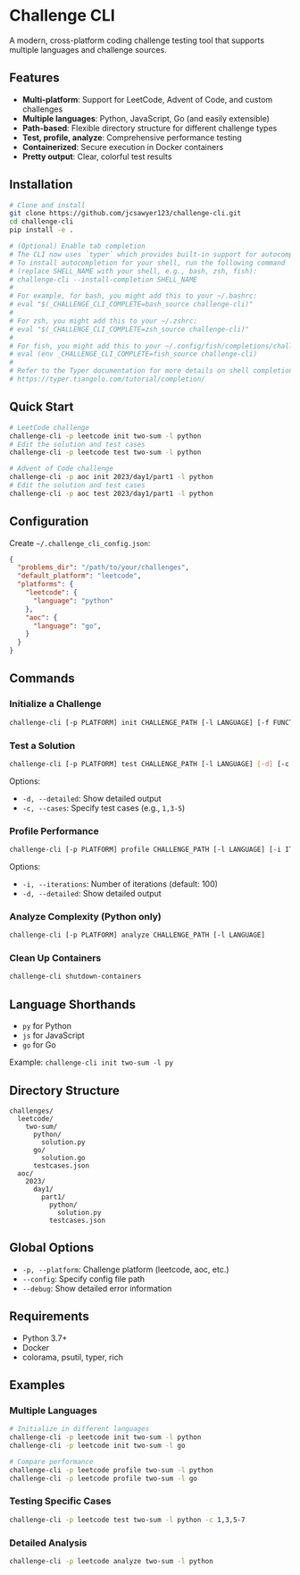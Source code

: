 # Challenge CLI

A modern, cross-platform coding challenge testing tool that supports multiple languages and challenge sources.

## Features

- **Multi-platform**: Support for LeetCode, Advent of Code, and custom challenges
- **Multiple languages**: Python, JavaScript, Go (and easily extensible)
- **Path-based**: Flexible directory structure for different challenge types
- **Test, profile, analyze**: Comprehensive performance testing
- **Containerized**: Secure execution in Docker containers
- **Pretty output**: Clear, colorful test results

## Installation

```sh
# Clone and install
git clone https://github.com/jcsawyer123/challenge-cli.git
cd challenge-cli
pip install -e .

# (Optional) Enable tab completion
# The CLI now uses `typer` which provides built-in support for autocompletion.
# To install autocompletion for your shell, run the following command
# (replace SHELL_NAME with your shell, e.g., bash, zsh, fish):
# challenge-cli --install-completion SHELL_NAME
#
# For example, for bash, you might add this to your ~/.bashrc:
# eval "$(_CHALLENGE_CLI_COMPLETE=bash_source challenge-cli)"
#
# For zsh, you might add this to your ~/.zshrc:
# eval "$(_CHALLENGE_CLI_COMPLETE=zsh_source challenge-cli)"
#
# For fish, you might add this to your ~/.config/fish/completions/challenge-cli.fish:
# eval (env _CHALLENGE_CLI_COMPLETE=fish_source challenge-cli)
#
# Refer to the Typer documentation for more details on shell completion:
# https://typer.tiangolo.com/tutorial/completion/
```

## Quick Start

```sh
# LeetCode challenge
challenge-cli -p leetcode init two-sum -l python
# Edit the solution and test cases
challenge-cli -p leetcode test two-sum -l python

# Advent of Code challenge
challenge-cli -p aoc init 2023/day1/part1 -l python
# Edit the solution and test cases
challenge-cli -p aoc test 2023/day1/part1 -l python
```

## Configuration

Create `~/.challenge_cli_config.json`:

```json
{
  "problems_dir": "/path/to/your/challenges",
  "default_platform": "leetcode",
  "platforms": {
    "leetcode": {
      "language": "python"
    },
    "aoc": {
      "language": "go",
    }
  }
}
```

## Commands

### Initialize a Challenge

```sh
challenge-cli [-p PLATFORM] init CHALLENGE_PATH [-l LANGUAGE] [-f FUNCTION_NAME]
```

### Test a Solution

```sh
challenge-cli [-p PLATFORM] test CHALLENGE_PATH [-l LANGUAGE] [-d] [-c CASES]
```

Options:
- `-d, --detailed`: Show detailed output
- `-c, --cases`: Specify test cases (e.g., `1,3-5`)

### Profile Performance

```sh
challenge-cli [-p PLATFORM] profile CHALLENGE_PATH [-l LANGUAGE] [-i ITERATIONS]
```

Options:
- `-i, --iterations`: Number of iterations (default: 100)
- `-d, --detailed`: Show detailed output

### Analyze Complexity (Python only)

```sh
challenge-cli [-p PLATFORM] analyze CHALLENGE_PATH [-l LANGUAGE]
```

### Clean Up Containers

```sh
challenge-cli shutdown-containers
```

## Language Shorthands

- `py` for Python
- `js` for JavaScript
- `go` for Go

Example: `challenge-cli init two-sum -l py`

## Directory Structure

```
challenges/
  leetcode/
    two-sum/
      python/
        solution.py
      go/
        solution.go
      testcases.json
  aoc/
    2023/
      day1/
        part1/
          python/
            solution.py
          testcases.json
```

## Global Options

- `-p, --platform`: Challenge platform (leetcode, aoc, etc.)
- `--config`: Specify config file path
- `--debug`: Show detailed error information

## Requirements

- Python 3.7+
- Docker
- colorama, psutil, typer, rich

## Examples

### Multiple Languages

```sh
# Initialize in different languages
challenge-cli -p leetcode init two-sum -l python
challenge-cli -p leetcode init two-sum -l go

# Compare performance
challenge-cli -p leetcode profile two-sum -l python
challenge-cli -p leetcode profile two-sum -l go
```

### Testing Specific Cases

```sh
challenge-cli -p leetcode test two-sum -l python -c 1,3,5-7
```

### Detailed Analysis

```sh
challenge-cli -p leetcode analyze two-sum -l python
```